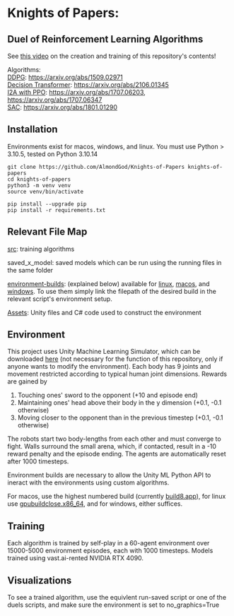 # Knights of Papers: 
## Duel of Reinforcement Learning Algorithms

See [this video](https://youtu.be/kpDfXqX7h1U) on the creation and training of this repository's contents!

Algorithms: \
[DDPG](./src/DDPG/): https://arxiv.org/abs/1509.02971 \
[Decision Transformer](./src/Decision-Transformer/): https://arxiv.org/abs/2106.01345 \
[I2A with PPO](./src/I2A-PPO/): https://arxiv.org/abs/1707.06203, https://arxiv.org/abs/1707.06347 \
[SAC](./src/SAC/): https://arxiv.org/abs/1801.01290

## Installation

Environments exist for macos, windows, and linux. 
You must use Python > 3.10.5, tested on Python 3.10.14

```
git clone https://github.com/AlmondGod/Knights-of-Papers knights-of-papers
cd knights-of-papers
python3 -m venv venv
source venv/bin/activate

pip install --upgrade pip
pip install -r requirements.txt
```

## Relevant File Map 
[src](src): training algorithms

saved_x_model: saved models which can be run using the running files in the same folder

[environment-builds](environment-builds): (explained below) available for [linux](environment-builds/linux/), [macos](environment-builds/macos), and [windows](environment-builds/windows/). To use them simply link the filepath of the desired build in the relevant script's environment setup. 

[Assets](Assets): Unity files and C# code used to construct the environment

## Environment
This project uses Unity Machine Learning Simulator, which can be downloaded [here](https://unity.com/download) (not necessary for the function of this repository, only if anyone wants to modify the environment). Each body has 9 joints and movement restricted according to typical human joint dimensions. Rewards are gained by 
1. Touching ones' sword to the opponent (+10 and episode end)
2. Maintaining ones' head above their body in the y dimension (+0.1, -0.1 otherwise)
3. Moving closer to the opponent than in the previous timestep (+0.1, -0.1 otherwise)

The robots start two body-lengths from each other and must converge to fight. Walls surround the small arena, which, if contacted, result in a -10 reward penalty and the episode ending. The agents are automatically reset after 1000 timesteps.

Environment builds are necessary to allow the Unity ML Python API to ineract with the environments using custom algorithms. 

For macos, use the highest numbered build (currently [build8.app](environment-builds/macos/build8.app)), for linux use [gpubuildclose.x86_64](environment-builds/linux/gpubuildclose.x86_64), and for windows, either suffices.

## Training
Each algorithm is trained by self-play in a 60-agent environment over 15000-5000 environment episodes, each with 1000 timesteps. Models trained using vast.ai-rented NVIDIA RTX 4090.

## Visualizations
To see a trained algorithm, use the equivlent run-saved script or one of the duels scripts, and make sure the environment is set to no_graphics=True
